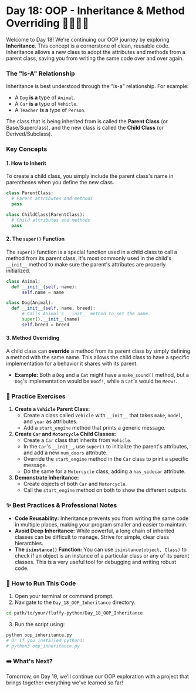 # Day 18: OOP - Inheritance & Method Overriding 👨‍👩‍👧‍👦

Welcome to Day 18! We're continuing our OOP journey by exploring **Inheritance**. This concept is a cornerstone of clean, reusable code. Inheritance allows a new class to adopt the attributes and methods from a parent class, saving you from writing the same code over and over again.

### The "Is-A" Relationship

Inheritance is best understood through the "is-a" relationship. For example:
* A `Dog` **is a** type of `Animal`.
* A `Car` **is a** type of `Vehicle`.
* A `Teacher` **is a** type of `Person`.

The class that is being inherited from is called the **Parent Class** (or Base/Superclass), and the new class is called the **Child Class** (or Derived/Subclass).

### Key Concepts

#### 1. How to Inherit
To create a child class, you simply include the parent class's name in parentheses when you define the new class.

```python
class ParentClass:
  # Parent attributes and methods
  pass

class ChildClass(ParentClass):
  # Child attributes and methods
  pass
````

#### 2\. The `super()` Function

The `super()` function is a special function used in a child class to call a method from its parent class. It's most commonly used in the child's `__init__` method to make sure the parent's attributes are properly initialized.

```python
class Animal:
  def __init__(self, name):
      self.name = name

class Dog(Animal):
  def __init__(self, name, breed):
      # Calls Animal's __init__ method to set the name.
      super().__init__(name)
      self.breed = breed
```

#### 3\. Method Overriding

A child class can **override** a method from its parent class by simply defining a method with the same name. This allows the child class to have a specific implementation for a behavior it shares with its parent.

* **Example:** Both a `Dog` and a `Cat` might have a `make_sound()` method, but a `Dog`'s implementation would be `Woof!`, while a `Cat`'s would be `Meow!`.

### 📝 Practice Exercises

1.  **Create a `Vehicle` Parent Class:**
    * Create a class called `Vehicle` with `__init__` that takes `make`, `model`, and `year` as attributes.
    * Add a `start_engine` method that prints a generic message.
2.  **Create `Car` and `Motorcycle` Child Classes:**
    * Create a `Car` class that inherits from `Vehicle`.
    * In the `Car`'s `__init__`, use `super()` to initialize the parent's attributes, and add a new `num_doors` attribute.
    * Override the `start_engine` method in the `Car` class to print a specific message.
    * Do the same for a `Motorcycle` class, adding a `has_sidecar` attribute.
3.  **Demonstrate Inheritance:**
    * Create objects of both `Car` and `Motorcycle`.
    * Call the `start_engine` method on both to show the different outputs.

### ✨ Best Practices & Professional Notes

* **Code Reusability:** Inheritance prevents you from writing the same code in multiple places, making your program smaller and easier to maintain.
* **Avoid Deep Inheritance:** While powerful, a long chain of inherited classes can be difficult to manage. Strive for simple, clear class hierarchies.
* **The `isinstance()` Function:** You can use `isinstance(object, Class)` to check if an object is an instance of a particular class or any of its parent classes. This is a very useful tool for debugging and writing robust code.

### 🏃 How to Run This Code

1.  Open your terminal or command prompt.
2.  Navigate to the `Day_18_OOP_Inheritance` directory.
  ```bash
  cd path/to/your/fluffy-python/Day_18_OOP_Inheritance
  ```
3.  Run the script using:
  ```bash
  python oop_inheritance.py
  # Or if you installed python3:
  # python3 oop_inheritance.py
  ```


### ➡️ What's Next?

Tomorrow, on Day 19, we'll continue our OOP exploration with a project that brings together everything we've learned so far\!
